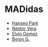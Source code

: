 # MADidas

- [Hanseo Park](https://www.linkedin.com/in/hanseopark/)
- [Nestor Vera](https://github.com/hacknug)
- [Elvin Gomez](https://github.com/3lv27) 
- [Byron G.](./)